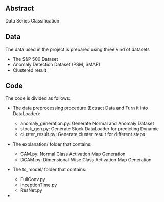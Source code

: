 ## Abstract 

Data Series Classification

## Data

The data used in the project is prepared using three kind of datasets
- The S&P 500 Dataset
- Anomaly Detection Dataset (PSM, SMAP)
- Clustered result

## Code

The code is divided as follows:
- The data preprocessing procedure (Extract Data and Turn it into DataLoader):
    - anomaly_generation.py: Generate Normal and Anomaly Dataset
    - stock_gen.py: Generate Stock DataLoader for predicting Dynamic
    - cluster_result.py: Generate cluster result for different steps

- The explanation/ folder that contains:
    - CAM.py: Normal Class Activation Map Generation
    - DCAM.py: Dimensional-Wise Class Activation Map Generation

- The ts_model/ folder that contains: 
    - FullConv.py
    - InceptionTime.py
    - ResNet.py

- 